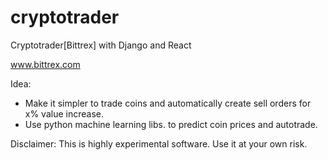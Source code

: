 # cryptotrader
Cryptotrader[Bittrex] with Django and React

www.bittrex.com

Idea: 
- Make it simpler to trade coins and automatically create sell orders for x% value increase.
- Use python machine learning libs. to predict coin prices and autotrade.

Disclaimer: This is highly experimental software. Use it at your own risk.
